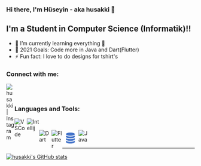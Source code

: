 ### Hi there, I'm Hüseyin - aka husakki 👋

## I'm a Student in Computer Science (Informatik)!!

- 🌱 I’m currently learning everything 🤣
- 🥅 2021 Goals: Code more in Java and Dart(Flutter)
- ⚡ Fun fact: I love to do designs for tshirt's

### Connect with me:
[<img align="left" alt="husakki | Instagram" width="22px" src="https://cdn.jsdelivr.net/npm/simple-icons@v3/icons/instagram.svg" />][instagram]

<br />
<br />

### Languages and Tools:
[<img align="left" src="https://upload.wikimedia.org/wikipedia/commons/9/9a/Visual_Studio_Code_1.35_icon.svg" alt="VSCode" width="33">][github]
[<img align="left" src="https://upload.wikimedia.org/wikipedia/commons/9/9c/IntelliJ_IDEA_Icon.svg" alt="Intellij" width="33">][github]
<br />

[<img align="left" src="https://avatars.githubusercontent.com/u/1609975?s=200&v=4" alt="Dart" width="33">][github]
[<img align="left" src="https://cdn.worldvectorlogo.com/logos/flutter-logo.svg" alt="Flutter" width="29">][github]
[<img align="left" src="https://raw.githubusercontent.com/github/explore/80688e429a7d4ef2fca1e82350fe8e3517d3494d/topics/sql/sql.png" alt="SQL" width="43">][github]
[<img align="left" src="https://upload.wikimedia.org/wikipedia/de/e/e1/Java-Logo.svg" alt="Java" width="27" height="47">][github]

<br />
<br />

---

[![husakki's GitHub stats](https://github-readme-stats.vercel.app/api?username=husakki&hide=contribs,issues)](https://github.com/anuraghazra/github-readme-stats)

[instagram]: https://instagram.com/husakki
[github]: https://github.com/husakki
